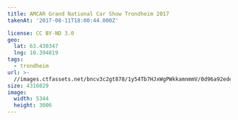 ```yaml
---
title: AMCAR Grand National Car Show Trondheim 2017
takenAt: '2017-08-11T18:00:44.000Z'

license: CC BY-ND 3.0
geo:
  lat: 63.430347
  lng: 10.394819
tags:
  - trondheim
url: >-
  //images.ctfassets.net/bncv3c2gt878/1y54Tb7HJxWgPWkkamnmmV/0d96a92ede1921d1520fd9089e093609/amcar-grand-national-car-show-trondheim-2017_36508133415_o
size: 4316829
image:
  width: 5344
  height: 3006
---
```

